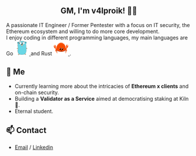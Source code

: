 <h2 align="center">GM, I'm v4lproik! 👨‍💻</h2>

A passionate IT Engineer / Former Pentester with a focus on IT security, the Ethereum ecosystem and willing to do more core development. <br />I enjoy coding in different programming languages, my main languages are Go <a href="https://golang.org" target="_blank" rel="noreferrer"> <img src="https://raw.githubusercontent.com/devicons/devicon/master/icons/go/go-original.svg" alt="go" width="40" height="40"/> </a> and Rust <a href="https://rust-lang.org" target="_blank" rel="noreferrer"> <img src="https://raw.githubusercontent.com/v4lproik/v4lproik/master/ferris.png" alt="go" width="40" height="40"/> </a>.

## 📝 Me
- Currently learning more about the intricacies of **Ethereum x clients** and on-chain security.  
- Building a <b>Validator as a Service</b> aimed at democratising staking at Kiln 🚀.  
- Eternal student.  

## 📫 Contact
- [Email](rousseau.joel[at]gmail[dot]com) / [Linkedin](https://www.linkedin.com/in/joelrousseau/)

